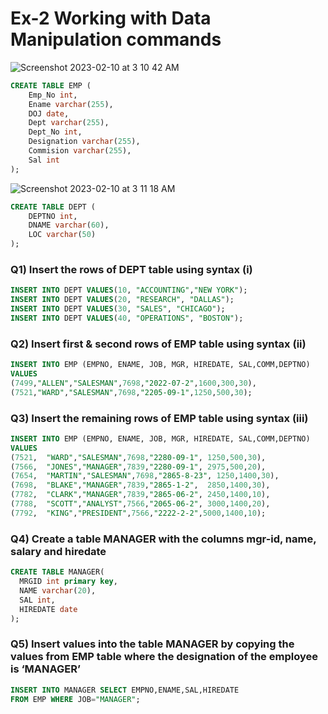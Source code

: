 # Ex-2 Working with Data Manipulation commands

![Screenshot 2023-02-10 at 3 10 42 AM](https://user-images.githubusercontent.com/69889418/217945479-1722f36f-1b18-4a3d-9d29-fd2a9c753832.png)

``` sql
CREATE TABLE EMP (
    Emp_No int,
    Ename varchar(255),
    DOJ date,
    Dept varchar(255),
    Dept_No int,
    Designation varchar(255),
    Commision varchar(255),
    Sal int
);
```

![Screenshot 2023-02-10 at 3 11 18 AM](https://user-images.githubusercontent.com/69889418/217945590-4db7b3df-3342-4a49-9554-aecfdc81f27f.png)

``` SQL
CREATE TABLE DEPT (
    DEPTNO int,
    DNAME varchar(60),
    LOC varchar(50)
);
```

### Q1)	Insert the rows of DEPT table using syntax (i)

``` sql
INSERT INTO DEPT VALUES(10,	"ACCOUNTING","NEW YORK");
INSERT INTO DEPT VALUES(20,	"RESEARCH",	"DALLAS");
INSERT INTO DEPT VALUES(30,	"SALES", "CHICAGO");
INSERT INTO DEPT VALUES(40,	"OPERATIONS", "BOSTON");
```

### Q2)	Insert first & second rows of EMP table using syntax (ii)

``` sql
INSERT INTO EMP (EMPNO, ENAME, JOB, MGR, HIREDATE, SAL,COMM,DEPTNO)
VALUES 
(7499,"ALLEN","SALESMAN",7698,"2022-07-2",1600,300,30),
(7521,"WARD","SALESMAN",7698,"2205-09-1",1250,500,30);
```

### Q3)	Insert the remaining rows of EMP table using syntax (iii)

``` sql
INSERT INTO EMP (EMPNO, ENAME, JOB, MGR, HIREDATE, SAL,COMM,DEPTNO)
VALUES
(7521,	"WARD","SALESMAN",7698,"2280-09-1",	1250,500,30),
(7566,	"JONES","MANAGER",7839,"2280-09-1",	2975,500,20),
(7654,	"MARTIN","SALESMAN",7698,"2865-8-23", 1250,1400,30),
(7698,	"BLAKE","MANAGER",7839,"2865-1-2",	2850,1400,30),
(7782,	"CLARK","MANAGER",7839,"2865-06-2",	2450,1400,10),
(7788,	"SCOTT","ANALYST",7566,"2065-06-2",	3000,1400,20),
(7792,	"KING","PRESIDENT",7566,"2222-2-2",5000,1400,10);
```

### Q4) Create a table MANAGER with the columns mgr-id, name, salary and hiredate

``` sql
CREATE TABLE MANAGER(
  MRGID int primary key,
  NAME varchar(20),
  SAL int,
  HIREDATE date
);
```

### Q5)	Insert values into the table MANAGER by copying the values from EMP table where the designation of the employee is ‘MANAGER’

``` sql
INSERT INTO MANAGER SELECT EMPNO,ENAME,SAL,HIREDATE
FROM EMP WHERE JOB="MANAGER";
```
